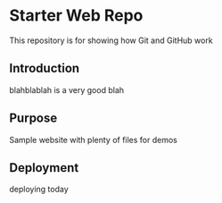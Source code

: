 # Starter Web Repo

This repository is for showing how Git and GitHub work

## Introduction

blahblablah is a very good blah


## Purpose

Sample website with plenty of files for demos

## Deployment

deploying today
